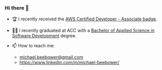 ### Hi there 👋

- 🏆 I recently received the [AWS Certified Developer - Associate badge](https://www.credly.com/earner/earned/share/c52ed410-7718-43a1-a270-12aa4e7b30f5).

- 🧑‍🏫 I recently graduated at ACC with a [Bachelor of Applied Science in Software Development](https://sites.austincc.edu/cs/bas/) degree.

- 📫 How to reach me:
  - michael.beebower@gmail.com
  - https://www.linkedin.com/in/michael-beebower/

<!--
**beebus/beebus** is a ✨ _special_ ✨ repository because its `README.md` (this file) appears on your GitHub profile.

Here are some ideas to get you started:

- 🔭 I’m currently working on ...
- 🌱 I’m currently learning ...
- 👯 I’m looking to collaborate on ...
- 🤔 I’m looking for help with ...
- 💬 Ask me about ...
- 📫 How to reach me: ...
- 😄 Pronouns: ...
- ⚡ Fun fact: ...
-->
